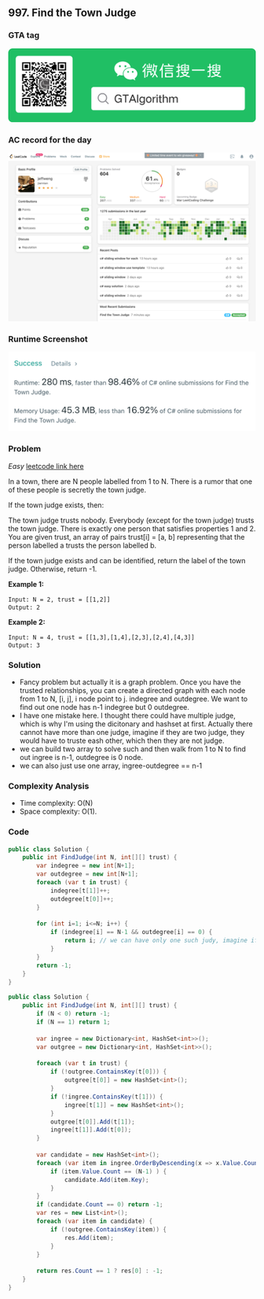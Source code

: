 ## 997. Find the Town Judge

### GTA tag
![img](../gta.png)

### AC record for the day
![img](./Leetcode997.png)

### Runtime Screenshot
![img](./runtime997.png)

### Problem

*Easy*
[leetcode link here](https://leetcode.com/problems/find-the-town-judge/)

In a town, there are N people labelled from 1 to N.  There is a rumor that one of these people is secretly the town judge.

If the town judge exists, then:

The town judge trusts nobody.
Everybody (except for the town judge) trusts the town judge.
There is exactly one person that satisfies properties 1 and 2.
You are given trust, an array of pairs trust[i] = [a, b] representing that the person labelled a trusts the person labelled b.

If the town judge exists and can be identified, return the label of the town judge.  Otherwise, return -1.

**Example 1:**

```
Input: N = 2, trust = [[1,2]]
Output: 2
```

**Example 2:**

```
Input: N = 4, trust = [[1,3],[1,4],[2,3],[2,4],[4,3]]
Output: 3
```

### Solution

- Fancy problem but actually it is a graph problem. Once you have the trusted relationships, you can create a directed graph with each node from 1 to N, [i, j], i node point to j. indegree and outdegree. We want to find out one node has n-1 indegree but 0 outdegree. 
- I have one mistake here. I thought there could have multiple judge, which is why I'm using the dicitonary and hashset at first. Actually there cannot have more than one judge, imagine if they are two judge, they would have to truste eash other, which then they are not judge.
- we can build two array to solve such and then walk from 1 to N to find out ingree is n-1, outdegree is 0 node.
- we can also just use one array, ingree-outdegree == n-1

### Complexity Analysis

- Time complexity: O(N) 
- Space complexity: O(1). 

### Code

```c#
public class Solution {
    public int FindJudge(int N, int[][] trust) {
        var indegree = new int[N+1];
        var outdegree = new int[N+1];
        foreach (var t in trust) {
            indegree[t[1]]++;
            outdegree[t[0]]++;
        }
        
        for (int i=1; i<=N; i++) {
            if (indegree[i] == N-1 && outdegree[i] == 0) {
                return i; // we can have only one such judy, imagine if we have two, they would have to trust each other, then it is impossible
            }
        }
        return -1;
    }
}
```

```C#
public class Solution {
    public int FindJudge(int N, int[][] trust) {
        if (N < 0) return -1;
        if (N == 1) return 1;
        
        var ingree = new Dictionary<int, HashSet<int>>();
        var outgree = new Dictionary<int, HashSet<int>>();
        
        foreach (var t in trust) {
            if (!outgree.ContainsKey(t[0])) {
                outgree[t[0]] = new HashSet<int>();
            }
            if (!ingree.ContainsKey(t[1])) {
                ingree[t[1]] = new HashSet<int>();
            }
            outgree[t[0]].Add(t[1]);
            ingree[t[1]].Add(t[0]);
        }
        
        var candidate = new HashSet<int>();
        foreach (var item in ingree.OrderByDescending(x => x.Value.Count)) {
            if (item.Value.Count == (N-1) ) {
                candidate.Add(item.Key);
            }
        }
        if (candidate.Count == 0) return -1;
        var res = new List<int>();
        foreach (var item in candidate) {
            if (!outgree.ContainsKey(item)) {
                res.Add(item);
            }
        }
        
        return res.Count == 1 ? res[0] : -1;
    }
}
```